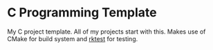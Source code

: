 # C Programming Template

My C project template. All of my projects start with this.
Makes use of CMake for build system and
[rktest](https://github.com/Warwolt/rktest) for testing.
